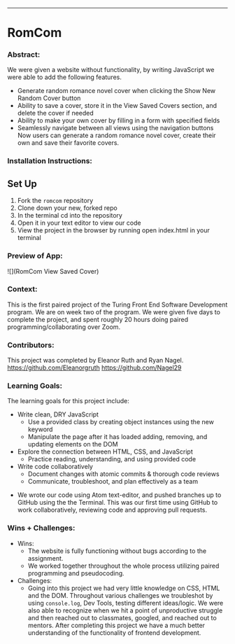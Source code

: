 
______________________________________________________  

# RomCom  

### Abstract:
[//]: <> (Briefly describe what you built and its features. What problem is the app solving? How does this application solve that problem?)
We were given a website without functionality, by writing JavaScript we were able to add the following features.
- Generate random romance novel cover when clicking the Show New Random Cover button
- Ability to save a cover, store it in the View Saved Covers section, and delete the cover if needed
- Ability to make your own cover by filling in a form with specified fields
- Seamlessly navigate between all views using the navigation buttons
Now users can generate a random romance novel cover, create their own and save their favorite covers.
### Installation Instructions:
[//]: <> (What steps does a person have to take to get your app cloned down and running?)
## Set Up
1. Fork the `romcom` repository
2. Clone down your new, forked repo
3. In the terminal cd into the repository
4. Open it in your text editor to view our code
5. View the project in the browser by running open index.html in your terminal

### Preview of App:
[//]: <> (Provide ONE gif or screenshot of your application - choose the "coolest" piece of functionality to show off.)
![](RomCom View Saved Cover)
### Context:
[//]: <> (Give some context for the project here. How long did you have to work on it? How far into the Turing program are you?)
This is the first paired project of the Turing Front End Software Development program. We are on week two of the program. We were given five days to complete the project, and spent roughly 20 hours doing paired programming/collaborating over Zoom.  

### Contributors:
[//]: <> (Who worked on this application? Link to their GitHubs.)
This project was completed by Eleanor Ruth and Ryan Nagel.
https://github.com/Eleanorgruth
https://github.com/Nagel29

### Learning Goals:
[//]: <> (What were the learning goals of this project? What tech did you work with?)
The learning goals for this project include:
* Write clean, DRY JavaScript
  - Use a provided class by creating object instances using the new keyword
  - Manipulate the page after it has loaded adding, removing, and updating elements on the DOM
* Explore the connection between HTML, CSS, and JavaScript
  - Practice reading, understanding, and using provided code
* Write code collaboratively
  - Document changes with atomic commits & thorough code reviews
  - Communicate, troubleshoot, and plan effectively as a team

- We wrote our code using Atom text-editor, and pushed branches up to GitHub using the the Terminal. This was our first time using GitHub to work collaboratively, reviewing code and approving pull requests.

### Wins + Challenges:
[//]: <> (What are 2-3 wins you have from this project? What were some challenges you faced - and how did you get over them?)
* Wins:
  - The website is fully functioning without bugs according to the assignment.
  - We worked together throughout the whole process utilizing paired programming and pseudocoding.
* Challenges:
  - Going into this project we had very little knowledge on CSS, HTML and the DOM. Throughout various challenges we troubleshot by using `console.log`, Dev Tools, testing different ideas/logic. We were also able to recognize when we hit a point of unproductive struggle and then reached out to classmates, googled, and reached out to mentors. After completing this project we have a much better understanding of the functionality of frontend development.
